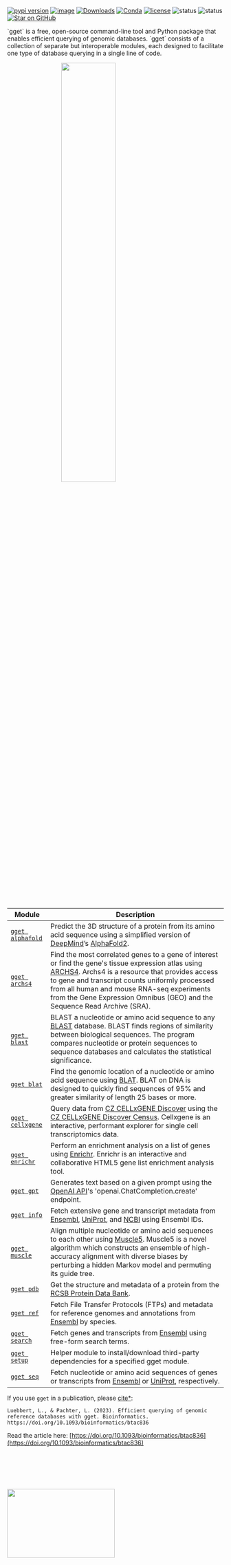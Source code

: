 [![pypi version](https://img.shields.io/pypi/v/gget)](https://pypi.org/project/gget)
[![image](https://anaconda.org/bioconda/gget/badges/version.svg)](https://anaconda.org/bioconda/gget)
[![Downloads](https://static.pepy.tech/personalized-badge/gget?period=total&units=international_system&left_color=grey&right_color=brightgreen&left_text=Downloads)](https://pepy.tech/project/gget)
[![Conda](https://img.shields.io/conda/dn/bioconda/gget?logo=Anaconda)](https://anaconda.org/bioconda/gget)
[![license](https://img.shields.io/pypi/l/gget)](LICENSE)
![status](https://github.com/pachterlab/gget/workflows/CI/badge.svg)
![status](https://github.com/lauraluebbert/test_gget_alphafold/workflows/CI_alphafold/badge.svg)
[![Star on GitHub](https://img.shields.io/github/stars/pachterlab/gget.svg?style=social)](https://github.com/pachterlab/gget/)  

<p display="flex" text-align=center>`gget` is a free, open-source command-line tool and Python package that enables efficient querying of genomic databases. `gget`  consists of a collection of separate but interoperable modules, each designed to facilitate one type of database querying in a single line of code.  </p> 
 
<img src="https://github.com/pachterlab/gget/blob/main/figures/gget_overview.png?raw=true)"  style="display:flex; margin-left: auto; margin-right: auto; width:50%; height:50%"> 

    
| Module        |     Description  |
|---------------|------------------|
| [`gget alphafold`](alphafold.md) |    Predict the 3D structure of a protein from its amino acid sequence using a simplified version of [DeepMind](https://www.deepmind.com/)’s [AlphaFold2](https://github.com/deepmind/alphafold). |
|  [`gget archs4`](archs4.md)   |  Find the most correlated genes to a gene of interest or find the gene's tissue expression atlas using [ARCHS4](https://maayanlab.cloud/archs4/). Archs4 is a resource that provides access to gene and transcript counts uniformly processed from all human and mouse RNA-seq experiments from the Gene Expression Omnibus (GEO) and the Sequence Read Archive (SRA). | 
|  [`gget blast`](blast.md)   | BLAST a nucleotide or amino acid sequence to any [BLAST](https://blast.ncbi.nlm.nih.gov/Blast.cgi) database.  BLAST finds regions of similarity between biological sequences. The program compares nucleotide or protein sequences to sequence databases and calculates the statistical significance.|
| [`gget blat`](blat.md) | Find the genomic location of a nucleotide or amino acid sequence using [BLAT](https://genome.ucsc.edu/cgi-bin/hgBlat). BLAT on DNA is designed to quickly find sequences of 95% and greater similarity of length 25 bases or more.  |
| [`gget cellxgene`](cellxgene.md)   |  Query data from [CZ CELLxGENE Discover](https://cellxgene.cziscience.com/) using the [CZ CELLxGENE Discover Census](https://github.com/chanzuckerberg/cellxgene-census). Cellxgene is an interactive, performant explorer for single cell transcriptomics data.|
| [`gget enrichr`](enrichr.md)  | Perform an enrichment analysis on a list of genes using [Enrichr](https://maayanlab.cloud/Enrichr/). Enrichr is an interactive and collaborative HTML5 gene list enrichment analysis tool.|
| [`gget gpt`](gpt.md) |Generates text based on a given prompt using the [OpenAI API](https://openai.com/)'s 'openai.ChatCompletion.create' endpoint. |
|[`gget info`](info.md)  |Fetch extensive gene and transcript metadata from [Ensembl](https://www.ensembl.org/), [UniProt](https://www.uniprot.org/), and [NCBI](https://www.ncbi.nlm.nih.gov/) using Ensembl IDs.  |
|[`gget muscle`](muscle.md)  | Align multiple nucleotide or amino acid sequences to each other using [Muscle5](https://www.drive5.com/muscle/). Muscle5 is a novel algorithm which constructs an ensemble of high-accuracy alignment with diverse biases by perturbing a hidden Markov model and permuting its guide tree.|
 |[`gget pdb`](pdb.md)  | Get the structure and metadata of a protein from the [RCSB Protein Data Bank](https://www.rcsb.org/).  
 |[`gget ref`](ref.md)  | Fetch File Transfer Protocols (FTPs) and metadata for reference genomes and annotations from [Ensembl](https://www.ensembl.org/) by species.  
 |[`gget search`](search.md)   | Fetch genes and transcripts from [Ensembl](https://www.ensembl.org/) using free-form search terms.  
  [`gget setup`](setup.md)  |Helper module to install/download third-party dependencies for a specified gget module.  
  |[`gget seq`](seq.md)  |Fetch nucleotide or amino acid sequences of genes or transcripts from [Ensembl](https://www.ensembl.org/) or [UniProt](https://www.uniprot.org/), respectively.  

If you use `gget` in a publication, please [cite*](cite.md):    
```
Luebbert, L., & Pachter, L. (2023). Efficient querying of genomic reference databases with gget. Bioinformatics. https://doi.org/10.1093/bioinformatics/btac836
```
Read the article here: [https://doi.org/10.1093/bioinformatics/btac836](https://doi.org/10.1093/bioinformatics/btac836)

<br>
<br>
<br>
<br>
<br>

<img src="https://user-images.githubusercontent.com/56094636/222949999-0b89cba2-134f-4cbe-acbb-8f20b3f52684.jpg" alt="" width="250" height="160" />

